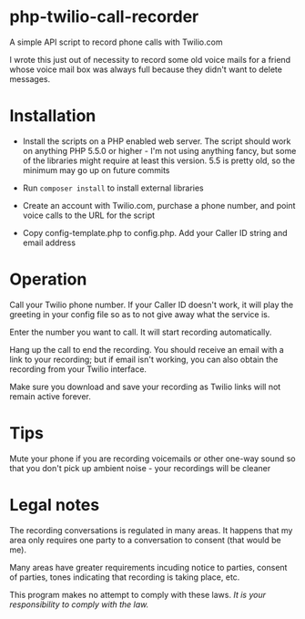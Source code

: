 # php-twilio-call-recorder
A simple API script to record phone calls with Twilio.com

I wrote this just out of necessity to record some old voice mails
for a friend whose voice mail box was always full because they
didn't want to delete messages.

# Installation

- Install the scripts on a PHP enabled web server.  The script should work
on anything PHP 5.5.0 or higher - I'm not using anything fancy, but some of the
libraries might require at least this version.  5.5 is pretty old, so the minimum
may go up on future commits

- Run ```composer install``` to install external libraries

- Create an account with Twilio.com, purchase a phone number, and point
voice calls to the URL for the script

- Copy config-template.php to config.php.  Add your Caller ID string and email
address

# Operation

Call your Twilio phone number.  If your Caller ID doesn't work, it will play the
greeting in your config file so as to not give away what the service is.

Enter the number you want to call.  It will start recording automatically.

Hang up the call to end the recording.  You should receive an email with a
link to your recording; but if email isn't working, you can also obtain the
recording from your Twilio interface.

Make sure you download and save your recording as Twilio links will not remain
active forever.

# Tips

Mute your phone if you are recording voicemails or other one-way sound so that
you don't pick up ambient noise - your recordings will be cleaner

# Legal notes

The recording conversations is regulated in many areas.  It happens that my area
only requires one party to a conversation to consent (that would be me).

Many areas have greater requirements incuding notice to parties, consent of
parties, tones indicating that recording is taking place, etc.

This program makes no attempt to comply with these laws.  *_It is your
responsibility to comply with the law._*